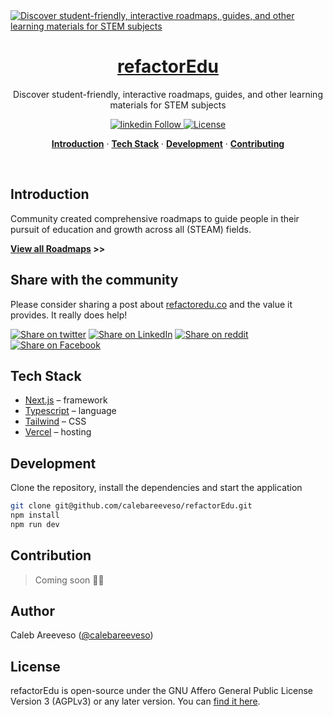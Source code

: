 <a href="https://refactoredu.co">
  <img alt="Discover student-friendly, interactive roadmaps, guides, and other learning materials for STEM subjects" src="https://www.refactoredu.co/static/images/banner.png">
  <h1 align="center">refactorEdu</h1>
</a>

<p align="center">
  Discover student-friendly, interactive roadmaps, guides, and other learning materials for STEM subjects
</p>

<p align="center">
  <a href="https://linkedin.com/refactorEdu">
   <img alt="linkedin Follow" src="https://img.shields.io/twitter/follow/refactorEdu?color=F0E704&logo=linkedin&style=for-the-badge">
  </a>
  <a href="https://github.com/calebareeveso/refactorEdu/blob/main/LICENSE">
    <img src="https://img.shields.io/github/license/steven-tey/dub?label=license&logo=github&color=F0E704&logoColor=fff&style=for-the-badge" alt="License" />
  </a>
</p>

<p align="center">
  <a href="#introduction"><strong>Introduction</strong></a> ·
  <a href="#tech-stack"><strong>Tech Stack</strong></a> ·
  <a href="#development"><strong>Development</strong></a> ·
  <a href="#contribution"><strong>Contributing</strong></a>
</p>
<br/>

## Introduction

Community created comprehensive roadmaps to guide people in their pursuit of education and growth across all (STEAM) fields.

**[View all Roadmaps](https://refactoredu.co) >>**

## Share with the community

Please consider sharing a post about [refactoredu.co](https://refactoredu.co) and the value it provides. It really does help!

[![Share on twitter](https://img.shields.io/badge/share%20on-twitter-03A9F4?logo=twitter&style=for-the-badge&logo=appveyor)](https://twitter.com/share?url=https://refactoredu.co&text=Community%20created%20comprehensive%20roadmaps%20to%20guide%20people%20in%20their%20pursuit%20of%20education%20and%20growth%20across%20all%20STEAM%20fields)
[![Share on LinkedIn](https://img.shields.io/badge/share%20on-linkedin-3949AB?logo=linkedin&style=for-the-badge&logo=appveyor)](https://www.linkedin.com/shareArticle?url=https://refactoredu.co&title=Community%20created%20comprehensive%20roadmaps%20to%20guide%20people%20in%20their%20pursuit%20of%20education%20and%20growth%20across%20all%20STEAM%20fields)
[![Share on reddit](https://img.shields.io/badge/share%20on-reddit-red?logo=reddit&style=for-the-badge&logo=appveyor)](https://reddit.com/submit?url=https://refactoredu.co&title=Community%20created%20comprehensive%20roadmaps%20to%20guide%20people%20in%20their%20pursuit%20of%20education%20and%20growth%20across%20all%20STEAM%20fields)
[![Share on Facebook](https://img.shields.io/badge/share%20on-facebook-1976D2?logo=facebook&style=for-the-badge&logo=appveyor)](https://www.facebook.com/sharer/sharer.php?u=https://refactoredu.co)

## Tech Stack

- [Next.js](https://nextjs.org/) – framework
- [Typescript](https://www.typescriptlang.org/) – language
- [Tailwind](https://tailwindcss.com/) – CSS
- [Vercel](https://vercel.com/) – hosting

## Development

Clone the repository, install the dependencies and start the application

```bash
git clone git@github.com/calebareeveso/refactorEdu.git
npm install
npm run dev
```

## Contribution

> Coming soon 🤝🏾

## Author

Caleb Areeveso ([@calebareeveso](https://twitter.com/calebareeveso))

## License

refactorEdu is open-source under the GNU Affero General Public License Version 3 (AGPLv3) or any later version. You can [find it here](https://github.com/calebareeveso/refactorEdu/blob/main/LICENSE.md).
